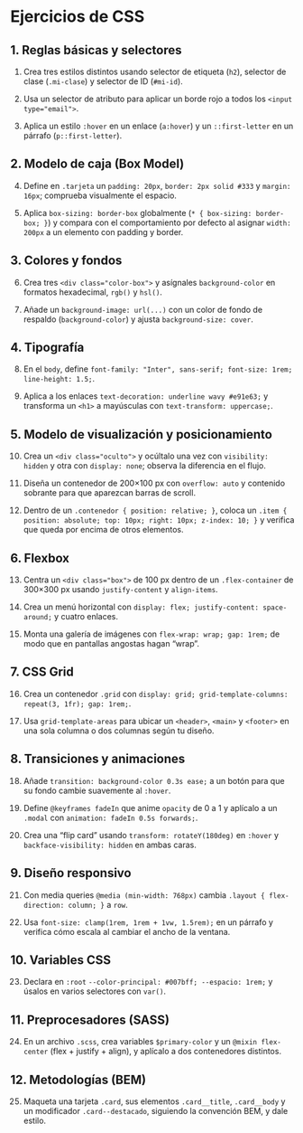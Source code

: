 # Ejercicios de CSS

## 1. Reglas básicas y selectores

1. Crea tres estilos distintos usando selector de etiqueta (`h2`), selector de clase (`.mi-clase`) y selector de ID (`#mi-id`).  

2. Usa un selector de atributo para aplicar un borde rojo a todos los `<input type="email">`.  

3. Aplica un estilo `:hover` en un enlace (`a:hover`) y un `::first-letter` en un párrafo (`p::first-letter`).

## 2. Modelo de caja (Box Model)

4. Define en `.tarjeta` un `padding: 20px`, `border: 2px solid #333` y `margin: 16px`; comprueba visualmente el espacio.  

5. Aplica `box-sizing: border-box` globalmente (`* { box-sizing: border-box; }`) y compara con el comportamiento por defecto al asignar `width: 200px` a un elemento con padding y border.

## 3. Colores y fondos

6. Crea tres `<div class="color-box">` y asígnales `background-color` en formatos hexadecimal, `rgb()` y `hsl()`.  

7. Añade un `background-image: url(...)` con un color de fondo de respaldo (`background-color`) y ajusta `background-size: cover`.

## 4. Tipografía

8. En el `body`, define `font-family: "Inter", sans-serif; font-size: 1rem; line-height: 1.5;`.  

9. Aplica a los enlaces `text-decoration: underline wavy #e91e63;` y transforma un `<h1>` a mayúsculas con `text-transform: uppercase;`.

## 5. Modelo de visualización y posicionamiento

10. Crea un `<div class="oculto">` y ocúltalo una vez con `visibility: hidden` y otra con `display: none`; observa la diferencia en el flujo.  

11. Diseña un contenedor de 200×100 px con `overflow: auto` y contenido sobrante para que aparezcan barras de scroll.  

12. Dentro de un `.contenedor { position: relative; }`, coloca un `.item { position: absolute; top: 10px; right: 10px; z-index: 10; }` y verifica que queda por encima de otros elementos.

## 6. Flexbox

13. Centra un `<div class="box">` de 100 px dentro de un `.flex-container` de 300×300 px usando `justify-content` y `align-items`.  

14. Crea un menú horizontal con `display: flex; justify-content: space-around;` y cuatro enlaces.  

15. Monta una galería de imágenes con `flex-wrap: wrap; gap: 1rem;` de modo que en pantallas angostas hagan “wrap”.

## 7. CSS Grid

16. Crea un contenedor `.grid` con `display: grid; grid-template-columns: repeat(3, 1fr); gap: 1rem;`.  

17. Usa `grid-template-areas` para ubicar un `<header>`, `<main>` y `<footer>` en una sola columna o dos columnas según tu diseño.

## 8. Transiciones y animaciones

18. Añade `transition: background-color 0.3s ease;` a un botón para que su fondo cambie suavemente al `:hover`.  

19. Define `@keyframes fadeIn` que anime `opacity` de 0 a 1 y aplícalo a un `.modal` con `animation: fadeIn 0.5s forwards;`.  

20. Crea una “flip card” usando `transform: rotateY(180deg)` en `:hover` y `backface-visibility: hidden` en ambas caras.

## 9. Diseño responsivo

21. Con media queries `@media (min-width: 768px)` cambia `.layout { flex-direction: column; }` a `row`.  

22. Usa `font-size: clamp(1rem, 1rem + 1vw, 1.5rem);` en un párrafo y verifica cómo escala al cambiar el ancho de la ventana.

## 10. Variables CSS

23. Declara en `:root` `--color-principal: #007bff; --espacio: 1rem;` y úsalos en varios selectores con `var()`.

## 11. Preprocesadores (SASS)

24. En un archivo `.scss`, crea variables `$primary-color` y un `@mixin flex-center` (flex + justify + align), y aplícalo a dos contenedores distintos.

## 12. Metodologías (BEM)

25. Maqueta una tarjeta `.card`, sus elementos `.card__title`, `.card__body` y un modificador `.card--destacado`, siguiendo la convención BEM, y dale estilo.